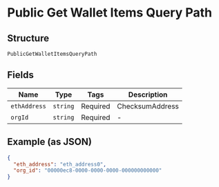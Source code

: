 
# Public Get Wallet Items Query Path

## Structure

`PublicGetWalletItemsQueryPath`

## Fields

| Name | Type | Tags | Description |
|  --- | --- | --- | --- |
| `ethAddress` | `string` | Required | ChecksumAddress |
| `orgId` | `string` | Required | - |

## Example (as JSON)

```json
{
  "eth_address": "eth_address0",
  "org_id": "00000ec8-0000-0000-0000-000000000000"
}
```

